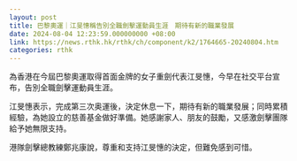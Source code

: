 ```yaml
---
layout: post
title: 巴黎奧運｜江旻憓稱告別全職劍擊運動員生涯　期待有新的職業發展
date: 2024-08-04 12:23:59.000000000 +08:00
link: https://news.rthk.hk/rthk/ch/component/k2/1764665-20240804.htm
categories: rthk
---
```


為香港在今屆巴黎奧運取得首面金牌的女子重劍代表江旻憓，今早在社交平台宣布，告別全職劍擊運動員生涯。

江旻憓表示，完成第三次奥運後，決定休息一下，期待有新的職業發展；同時累積經驗，為她設立的慈善基金做好準備。她感謝家人、朋友的鼓勵，又感激劍擊團隊給予她無限支持。

港隊劍擊總教練鄭兆康說，尊重和支持江旻憓的決定，但難免感到可惜。
